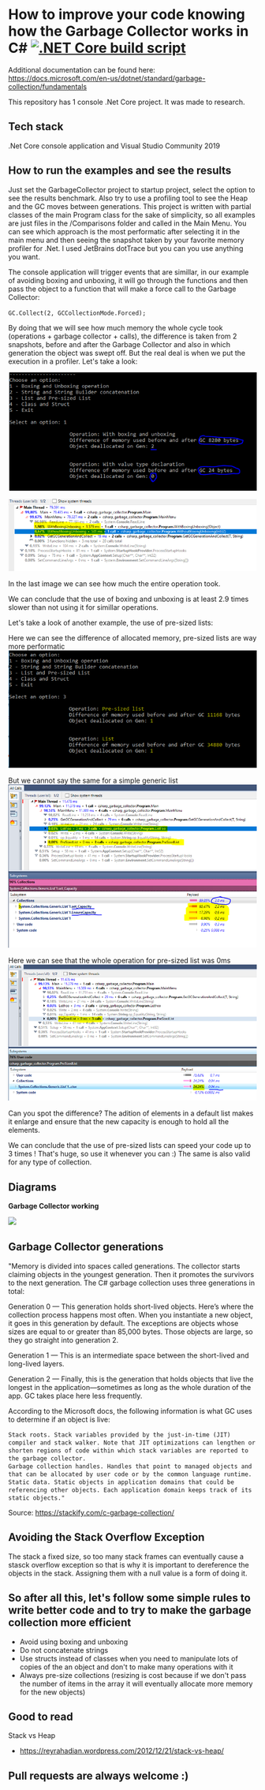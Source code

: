 # How to improve your code knowing how the Garbage Collector works in C# <a href="https://github.com/rafaelqueiroz89/payment-gateway/actions?query=workflow%3A%22.NET+Core+build+script%22+branch%3Amaster">![.NET Core build script](https://img.shields.io/badge/research-repository%20made%20to%20spread%20knowledge-green)</a>
 
Additional documentation can be found here: https://docs.microsoft.com/en-us/dotnet/standard/garbage-collection/fundamentals

This repository has 1 console .Net Core project. It was made to research.

## Tech stack

.Net Core console application and Visual Studio Community 2019

## How to run the examples and see the results

Just set the GarbageCollector project to startup project, select the option to see the results benchmark. Also try to use a profiling tool to see the Heap and the GC moves between generations. This project is written with partial classes of the main Program class for the sake of simplicity, so all examples are just files in the /Comparisons folder and called in the Main Menu. You can see which approach is the most performatic after selecting it in the main menu and then seeing the snapshot taken by your favorite memory profiler for .Net. I used JetBrains dotTrace but you can you use anything you want.

The console application will trigger events that are simillar, in our example of avoiding boxing and unboxing, it will go through the functions and then pass the object to a function that will make a force call to the Garbage Collector:

<code>GC.Collect(2, GCCollectionMode.Forced);</code>

By doing that we will see how much memory the whole cycle took (operations + garbage collector + calls), the difference is taken from 2 snapshots, before and after the Garbage Collector and also in which generation the object was swept off. But the real deal is when we put the execution in a profiler. Let's take a look:

![](img/boxing_and_unboxing.PNG)

![](img/boxing_and_unboxing2.PNG)

In the last image we can see how much the entire operation took.

We can conclude that the use of boxing and unboxing is at least 2.9 times slower than not using it for simillar operations.

Let's take a look of another example, the use of pre-sized lists:

Here we can see the difference of allocated memory, pre-sized lists are way more performatic
![](img/lists.PNG)

But we cannot say the same for a simple generic list
![](img/listspayload.PNG)

Here we can see that the whole operation for pre-sized list was 0ms
![](img/presizedlistspayload.PNG)
 
Can you spot the difference? The adition of elements in a default list makes it enlarge and ensure that the new capacity is enough to hold all the elements.

We can conclude that the use of pre-sized lists can speed your code up to 3 times ! That's huge, so use it whenever you can :)
The same is also valid for any type of collection.

## Diagrams

<b>Garbage Collector working</b>

![](https://docs.microsoft.com/pt-br/dotnet/standard/garbage-collection/media/fundamentals/background-server-garbage-collection.png)
  
## Garbage Collector generations

"Memory is divided into spaces called generations. The collector starts claiming objects in the youngest generation. Then it promotes the survivors to the next generation. The C# garbage collection uses three generations in total:

Generation 0 — This generation holds short-lived objects. Here’s where the collection process happens most often. When you instantiate a new object, it goes in this generation by default. The exceptions are objects whose sizes are equal to or greater than 85,000 bytes. Those objects are large, so they go straight into generation 2.
	
Generation 1 — This is an intermediate space between the short-lived and long-lived layers.
	
Generation 2 — Finally, this is the generation that holds objects that live the longest in the application—sometimes as long as the whole duration of the app. GC takes place here less frequently.

According to the Microsoft docs, the following information is what GC uses to determine if an object is live:

    Stack roots. Stack variables provided by the just-in-time (JIT) compiler and stack walker. Note that JIT optimizations can lengthen or shorten regions of code within which stack variables are reported to the garbage collector.
    Garbage collection handles. Handles that point to managed objects and that can be allocated by user code or by the common language runtime.
    Static data. Static objects in application domains that could be referencing other objects. Each application domain keeps track of its static objects."
	
Source: https://stackify.com/c-garbage-collection/

## Avoiding the Stack Overflow Exception

The stack a fixed size, so too many stack frames can eventually cause a stasck overflow exception so that is why it is important to dereference the objects in the stack. Assigning them with a null value is a form of doing it.
  
## So after all this, let's follow some simple rules to write better code and to try to make the garbage collection more efficient

- Avoid using boxing and unboxing
- Do not concatenate strings
- Use structs instead of classes when you need to manipulate lots of copies of the an object and don't to make many operations with it
- Always pre-size collections (resizing is cost because if we don't pass the number of items in the array it will eventually allocate more memory for the new objects)

## Good to read

Stack vs Heap
- https://reyrahadian.wordpress.com/2012/12/21/stack-vs-heap/ 

## Pull requests are always welcome :)

